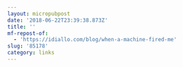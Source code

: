 ```yaml
---
layout: micropubpost
date: '2018-06-22T23:39:38.873Z'
title: ''
mf-repost-of:
  - 'https://idiallo.com/blog/when-a-machine-fired-me'
slug: '85178'
category: links
---
```

